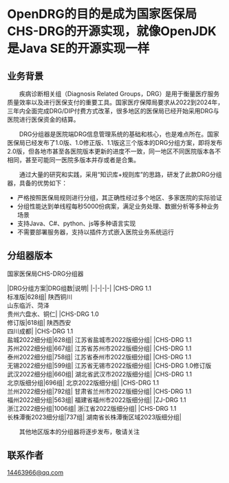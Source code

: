 # OpenDRG的目的是成为国家医保局CHS-DRG的开源实现，就像OpenJDK是Java SE的开源实现一样

## 业务背景

&emsp;&emsp;疾病诊断相关组（Diagnosis Related Groups，DRG）是用于衡量医疗服务质量效率以及进行医保支付的重要工具。国家医疗保障局要求从2022到2024年，三年内全面完成DRG/DIP付费方式改革，很多地区的医保局已经开始采用DRG与医院进行医保资金的结算。

&emsp;&emsp;DRG分组器是医院端DRG信息管理系统的基础和核心，也是难点所在。国家医保局已经发布了1.0版、1.0修正版、1.1版这三个版本的DRG分组方案，即将发布2.0版，但各地市甚至各医院版本更新的进度不一致，同一地区不同医院版本各不相同，甚至可能同一医院多版本并存或者是合集。

&emsp;&emsp;通过大量的研究和实践，采用“知识库+规则库”的思路，研发了此款DRG分组器，具备的优势如下：
* 严格按照医保局规则进行分组，其正确性经过多个地区、多家医院的实际验证
* 分组性能达到单线程每秒5000份病案，满足业务处理、数据分析等多种业务场景
* 支持Java、C#、python、js等多种语言实现
* 不需要部署服务器，支持以插件方式嵌入医院业务系统运行

## 分组器版本
国家医保局CHS-DRG分组器

|DRG分组方案|DRG组数|说明|
|-|-|-|-|
|CHS-DRG 1.1<br>标准版|628组| 陕西铜川<br>山东临沂、菏泽<br>贵州六盘水、铜仁|
|CHS-DRG 1.0<br>修订版|618组| 陕西西安<br>四川成都|
|CHS-DRG 1.1<br>盐城2022细分组|628组| 江苏省盐城市2022版细分组|
|CHS-DRG 1.1<br>苏州2022细分组|667组| 江苏省苏州市2022版细分组|
|CHS-DRG 1.1<br>泰州2022细分组|758组| 江苏省泰州市2022版细分组|
|CHS-DRG 1.1<br>无锡2022细分组|599组| 江苏省无锡市2022版细分组|
|CHS-DRG 1.0修订版<br>武汉2022细分组|660组| 湖北省武汉市2022版细分组|
|CHS-DRG 1.1<br>北京版细分组|696组| 北京2022版细分组|
|CHS-DRG 1.1<br>兰州2022细分组|792组| 甘肃省兰州市2022版细分组|
|CHS-DRG 1.1<br>福州2022细分组|563组| 福建省福州市2022版细分组|
|ZJ-DRG 1.1<br>浙江2022细分组|1006组| 浙江省2022版细分组|
|CHS-DRG 1.1<br>长株潭衡2023细分组|737组| 湖南省长株潭衡区域2023版细分组|

&emsp;&emsp;其他地区版本的分组器将逐步发布，敬请关注

## 联系作者
14463966@qq.com
